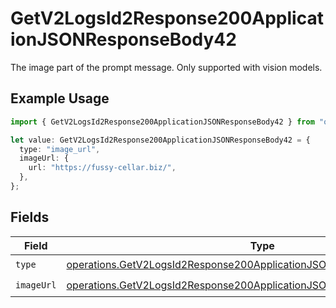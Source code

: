 # GetV2LogsId2Response200ApplicationJSONResponseBody42

The image part of the prompt message. Only supported with vision models.

## Example Usage

```typescript
import { GetV2LogsId2Response200ApplicationJSONResponseBody42 } from "orq-poc-typescript-multi-env-version/models/operations";

let value: GetV2LogsId2Response200ApplicationJSONResponseBody42 = {
  type: "image_url",
  imageUrl: {
    url: "https://fussy-cellar.biz/",
  },
};
```

## Fields

| Field                                                                                                                                                              | Type                                                                                                                                                               | Required                                                                                                                                                           | Description                                                                                                                                                        |
| ------------------------------------------------------------------------------------------------------------------------------------------------------------------ | ------------------------------------------------------------------------------------------------------------------------------------------------------------------ | ------------------------------------------------------------------------------------------------------------------------------------------------------------------ | ------------------------------------------------------------------------------------------------------------------------------------------------------------------ |
| `type`                                                                                                                                                             | [operations.GetV2LogsId2Response200ApplicationJSONResponseBody4EvalsType](../../models/operations/getv2logsid2response200applicationjsonresponsebody4evalstype.md) | :heavy_check_mark:                                                                                                                                                 | N/A                                                                                                                                                                |
| `imageUrl`                                                                                                                                                         | [operations.GetV2LogsId2Response200ApplicationJSONResponseBody4ImageUrl](../../models/operations/getv2logsid2response200applicationjsonresponsebody4imageurl.md)   | :heavy_check_mark:                                                                                                                                                 | N/A                                                                                                                                                                |